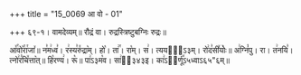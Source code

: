 +++
title = "15_0069 आ वो - 01"

+++
६९-१। वामदेव्यम्॥ रौद्रं वा। रुद्रस्त्रिष्टुबग्निः रुद्रः॥

आ꣤꣯वो꣥꣯रा꣯जा꣤॥ न꣣म꣢ध्व꣣। र꣢स्य꣣रु꣤द्रा꣥म्। हो꣡। ता꣢꣯। रा꣡म्। स꣢। त्ययजा᳐ऽ३म्। रो꣢द꣣सी꣤योः꣥॥ अ꣢ग्निं꣡पु। रा। त꣢नयि꣣। त्नो꣢र꣣चि꣤त्ता꣥त्॥ हि꣡रण्य꣢। रू꣡॥ पा꣢ऽ३म꣡व। सा꣢ऽ᳐३४३इ। का꣢ऽ३᳐र्णू꣤ऽ५ध्वाऽ६५"६म्॥